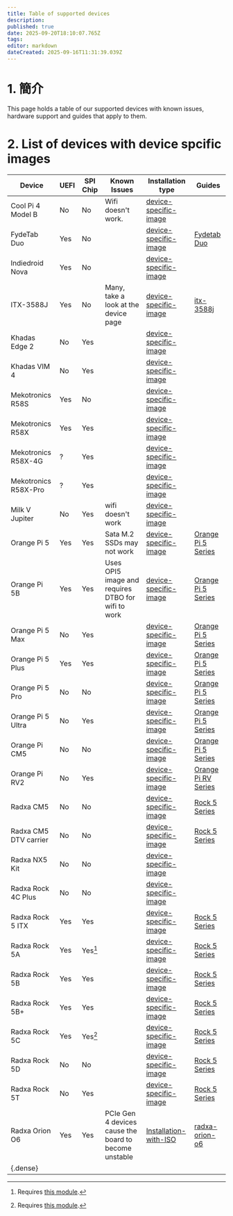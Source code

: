 ```yaml
---
title: Table of supported devices
description:
published: true
date: 2025-09-20T18:10:07.765Z
tags:
editor: markdown
dateCreated: 2025-09-16T11:31:39.039Z
---
```


# 1. 簡介

This page holds a table of our supported devices with known issues, hardware support and guides that apply to them.

# 2. List of devices with device spcific images

| Device                   | UEFI | SPI Chip | Known Issues                                          | Installation type                                          | Guides                              |
| ------------------------ | ---- | -------- | ----------------------------------------------------- | ---------------------------------------------------------- | ----------------------------------- |
| Cool Pi 4 Model B        | No   | No       | Wifi doesn't work.                    | [device-specific-image](/en/install/device-specific-image) |                                     |
| FydeTab Duo              | Yes  | No       |                                                       | [device-specific-image](/en/install/device-specific-image) | [Fydetab Duo](/en/fydetab-duo)      |
| Indiedroid Nova          | Yes  | No       |                                                       | [device-specific-image](/en/install/device-specific-image) |                                     |
| ITX-3588J                | Yes  | No       | Many, take a look at the device page                  | [device-specific-image](/en/install/device-specific-image) | [itx-3588j](/en/itx-3588j)          |
| Khadas Edge 2            | No   | Yes      |                                                       | [device-specific-image](/en/install/device-specific-image) |                                     |
| Khadas VIM 4             | No   | Yes      |                                                       | [device-specific-image](/en/install/device-specific-image) |                                     |
| Mekotronics R58S         | Yes  | No       |                                                       | [device-specific-image](/en/install/device-specific-image) |                                     |
| Mekotronics R58X         | Yes  | Yes      |                                                       | [device-specific-image](/en/install/device-specific-image) |                                     |
| Mekotronics R58X-4G      | ?    | Yes      |                                                       | [device-specific-image](/en/install/device-specific-image) |                                     |
| Mekotronics R58X-Pro     | ?    | Yes      |                                                       | [device-specific-image](/en/install/device-specific-image) |                                     |
| Milk V Jupiter           | No   | Yes      | wifi doesn't work                                     | [device-specific-image](/en/install/device-specific-image) |                                     |
| Orange Pi 5              | Yes  | Yes      | Sata M.2 SSDs may not work            | [device-specific-image](/en/install/device-specific-image) | [Orange Pi 5 Series](/orangepi-5)   |
| Orange Pi 5B             | Yes  | Yes      | Uses OPI5 image and requires DTBO for wifi to work    | [device-specific-image](/en/install/device-specific-image) | [Orange Pi 5 Series](/orangepi-5)   |
| Orange Pi 5 Max          | No   | Yes      |                                                       | [device-specific-image](/en/install/device-specific-image) | [Orange Pi 5 Series](/orangepi-5)   |
| Orange Pi 5 Plus         | Yes  | Yes      |                                                       | [device-specific-image](/en/install/device-specific-image) | [Orange Pi 5 Series](/orangepi-5)   |
| Orange Pi 5 Pro          | No   | No       |                                                       | [device-specific-image](/en/install/device-specific-image) | [Orange Pi 5 Series](/orangepi-5)   |
| Orange Pi 5 Ultra        | No   | Yes      |                                                       | [device-specific-image](/en/install/device-specific-image) | [Orange Pi 5 Series](/orangepi-5)   |
| Orange Pi CM5            | No   | No       |                                                       | [device-specific-image](/en/install/device-specific-image) | [Orange Pi 5 Series](/orangepi-5)   |
| Orange Pi RV2            | No   | Yes      |                                                       | [device-specific-image](/en/install/device-specific-image) | [Orange Pi RV Series](/orangepi-rv) |
| Radxa CM5                | No   | No       |                                                       | [device-specific-image](/en/install/device-specific-image) | [Rock 5 Series](/rock-5)            |
| Radxa CM5 DTV carrier    | No   | No       |                                                       | [device-specific-image](/en/install/device-specific-image) | [Rock 5 Series](/rock-5)            |
| Radxa NX5 Kit            | No   | No       |                                                       | [device-specific-image](/en/install/device-specific-image) |                                     |
| Radxa Rock 4C Plus       | No   | No       |                                                       | [device-specific-image](/en/install/device-specific-image) |                                     |
| Radxa Rock 5 ITX         | Yes  | Yes      |                                                       | [device-specific-image](/en/install/device-specific-image) | [Rock 5 Series](/rock-5)            |
| Radxa Rock 5A            | Yes  | Yes[^1]  |                                                       | [device-specific-image](/en/install/device-specific-image) | [Rock 5 Series](/rock-5)            |
| Radxa Rock 5B            | Yes  | Yes      |                                                       | [device-specific-image](/en/install/device-specific-image) | [Rock 5 Series](/rock-5)            |
| Radxa Rock 5B+           | Yes  | Yes      |                                                       | [device-specific-image](/en/install/device-specific-image) | [Rock 5 Series](/rock-5)            |
| Radxa Rock 5C            | Yes  | Yes[^1]  |                                                       | [device-specific-image](/en/install/device-specific-image) | [Rock 5 Series](/rock-5)            |
| Radxa Rock 5D            | No   | No       |                                                       | [device-specific-image](/en/install/device-specific-image) | [Rock 5 Series](/rock-5)            |
| Radxa Rock 5T            | No   | Yes      |                                                       | [device-specific-image](/en/install/device-specific-image) | [Rock 5 Series](/rock-5)            |
| Radxa Orion O6           | Yes  | Yes      | PCIe Gen 4 devices cause the board to become unstable | [Installation-with-ISO](/en/install/Installation-with-ISO) | [radxa-orion-o6](/radxa-orion-o6)   |
| {.dense} |      |          |                                                       |                                                            |                                     |

[^1]: Requires [this module](https://radxa.com/products/accessories/spi-flash-module/).